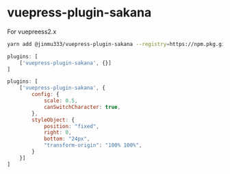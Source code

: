 # vuepress-plugin-sakana

For vuepreess2.x

```bash
yarn add @jinmu333/vuepress-plugin-sakana --registry=https://npm.pkg.github.com
```

```js
plugins: [
    ['vuepress-plugin-sakana', {}]
]
```

```js
plugins: [
    ['vuepress-plugin-sakana', {
        config: {
            scale: 0.5,
            canSwitchCharacter: true,
        },
        styleObject: {
            position: "fixed",
            right: 0,
            bottom: "24px",
            "transform-origin": "100% 100%",
        }
    }]
]
```
